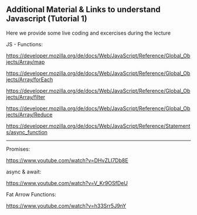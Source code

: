 Additional Material & Links to understand Javascript (Tutorial 1)
-----------------------------------------------

Here we provide some live coding and excercises during the lecture


JS - Functions:

https://developer.mozilla.org/de/docs/Web/JavaScript/Reference/Global_Objects/Array/map

https://developer.mozilla.org/de/docs/Web/JavaScript/Reference/Global_Objects/Array/forEach

https://developer.mozilla.org/de/docs/Web/JavaScript/Reference/Global_Objects/Array/filter

https://developer.mozilla.org/de/docs/Web/JavaScript/Reference/Global_Objects/Array/Reduce

https://developer.mozilla.org/de/docs/Web/JavaScript/Reference/Statements/async_function

-----


Promises:

https://www.youtube.com/watch?v=DHvZLI7Db8E


async & await:

https://www.youtube.com/watch?v=V_Kr9OSfDeU


Fat Arrow Functions:

https://www.youtube.com/watch?v=h33Srr5J9nY
